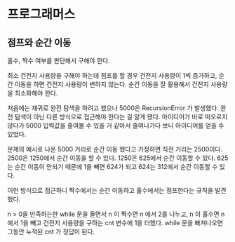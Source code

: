 # 프로그래머스

## 점프와 순간 이동

홀수, 짝수 여부를 판단해서 구해야 한다. 

최소 건전지 사용량을 구해야 하는데 점프를 할 경우 건전지 사용량이 1씩 증가하고, 순간 이동을 하면 건전지 사용량이 변하지 않는다. 순간 이동을 잘 활용해서 건전지 사용량을 최소화해야 한다.

처음에는 재귀로 완전 탐색을 하려고 했으나 5000은 RecursionError 가 발생했다. 완전 탐색이 아닌 다른 방식으로 접근해야 한다는 걸 알게 됐다. 아이디어가 바로 떠오르지 않다가 5000 입력값을 줄여볼 수 있을 거 같아서 줄여나가다 보니 아이디어를 얻을 수 있었다.

문제의 예시로 나온 5000 거리로 순간 이동 했다고 가정하면 직전 거리는 2500이다. 2500은 1250에서 순간 이동을 할 수 있다. 1250은 625에서 순간 이동할 수 있다. 625는 순간 이동이 안되기 때문에 1을 빼면 624가 되고 624는 312에서 순간 이동할 수 있다. 

이런 방식으로 접근하니 짝수에서는 순간 이동하고 홀수에서는 점프한다는 규칙을 발견했다.

n > 0을 만족하는한 while 문을 돌면서 n 이 짝수면 n 에서 2를 나누고, n 이 홀수면 n 에서 1을 빼고 건전지 사용량을 구하는 cnt 변수에 1을 더했다. while 문을 빠져나오면 그동안 누적된 cnt 가 정답이 된다.

